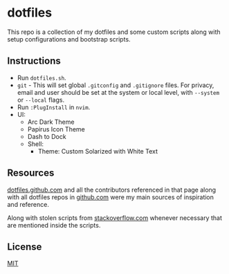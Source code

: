 # dotfiles

This repo is a collection of my dotfiles and some custom scripts along with setup
configurations and bootstrap scripts.

## Instructions

- Run `dotfiles.sh`.
- `git` - This will set global `.gitconfig` and `.gitignore` files. For privacy, email and user should be set at the system or local level, with `--system` or `--local` flags.
- Run `:PlugInstall` in `nvim`.
- UI:
    - Arc Dark Theme
    - Papirus Icon Theme
    - Dash to Dock
    - Shell:
      - Theme: Custom Solarized with White Text

## Resources

[dotfiles.github.com](http://dotfiles.github.com) and all the contributors referenced
in that page along with all dotfiles repos in [github.com](http://github.com) were my
main sources of inspiration and reference.

Along with stolen scripts from
[stackoverflow.com](http://stackoverflow.com) whenever necessary that are mentioned inside the scripts.

## License

[MIT](LICENSE.md)
